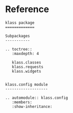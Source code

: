 # Reference

<!--
The content of the {eval-rst} block below is generated by the command:
poetry run sphinx-apidoc -T -f -t ./docs/templates -o ./docs ./src
from the root directory.

You need to rerun the command when python files are added, deleted or renamed.
Copy the content from the generated
klass.rst file to the {eval-rst} block below and
delete the .rst file afterwards.
-->

```{eval-rst}
klass package
=============

Subpackages
-----------

.. toctree::
   :maxdepth: 4

   klass.classes
   klass.requests
   klass.widgets


klass.config module
-------------------

.. automodule:: klass.config
   :members:
   :show-inheritance:

```
